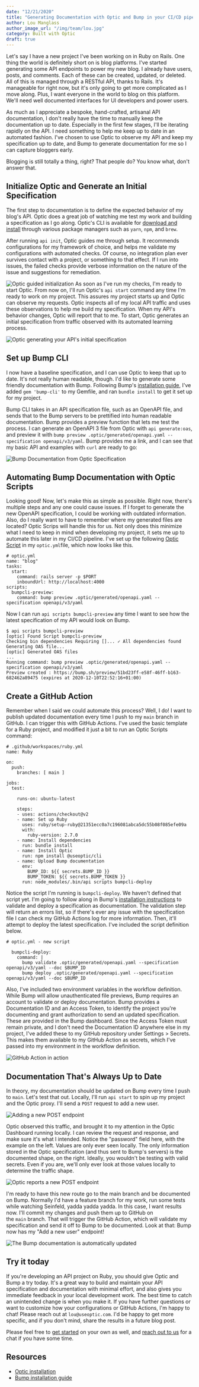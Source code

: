 ```yaml
---
date: "12/21/2020"
title: "Generating Documentation with Optic and Bump in your CI/CD pipeline"
author: Lou Manglass
author_image_url: "/img/team/lou.jpg"
category: Built with Optic
draft: true
---
```


Let's say I have a new project I've been working on in Ruby on Rails. One thing the world is definitely short on is blog platforms. I've started generating some API endpoints to power my new blog. I already have users, posts, and comments. Each of these can be created, updated, or deleted. All of this is managed through a RESTful API, thanks to Rails. It's manageable for right now, but it's only going to get more complicated as I move along. Plus, I want everyone in the world to blog on this platform. We'll need well documented interfaces for UI developers and power users.

As much as I appreciate a bespoke, hand-crafted, artisanal API documentation, I don't really have the time to manually keep the documentation up to date. Especially in the first few stages, I'll be iterating rapidly on the API. I need something to help me keep up to date in an automated fashion. I've chosen to use Optic to observe my API and keep my specification up to date, and Bump to generate documentation for me so I can capture bloggers early.

Blogging is still totally a thing, right? That people do? You know what, don't answer that.

<!--truncate-->

## Initialize Optic and Generate an Initial Specification

The first step to documentation is to define the expected behavior of my blog's API. Optic does a great job of watching me test my work and building a specification as I go along. Optic's CLI is available for [download and install](/docs/) through various package managers such as `yarn`, `npm`, and `brew`.

After running `api init`, Optic guides me through setup. It recommends configurations for my framework of choice, and helps me validate my configurations with automated checks. Of course, no integration plan ever survives contact with a project, or something to that effect. If I run into issues, the failed checks provide verbose information on the nature of the issue and suggestions for remediation.

![Optic guided initialization](/img/blog-content/bump-cli-optic-guided-init.png)
As soon as I've run my checks, I'm ready to start Optic. From now on, I'll run Optic's `api start` command any time I'm ready to work on my project. This assures my project starts up and Optic can observe my requests. Optic inspects all of my local API traffic and uses these observations to help me build my specification. When my API's behavior changes, Optic will report that to me. To start, Optic generates an initial specification from traffic observed with its automated learning process.

![Optic generating your API's initial specification](/img/blog-content/bump-cli-optic-generate-baseline.png)

## Set up Bump CLI

I now have a baseline specification, and I can use Optic to keep that up to date. It's not really human readable, though. I'd like to generate some friendly documentation with Bump. Following Bump's [installation guide](https://help.bump.sh/bump-cli), I've added `gem 'bump-cli'` to my Gemfile, and ran `bundle install` to get it set up for my project.

Bump CLI takes in an API specification file, such as an OpenAPI file, and sends that to the Bump servers to be prettified into human readable documentation. Bump provides a preview function that lets me test the process. I can generate an OpenAPI 3 file from Optic with `api generate:oas`, and preview it with `bump preview .optic/generated/openapi.yaml --specification openapi/v3/yaml`. Bump provides me a link, and I can see that my basic API and examples with `curl` are ready to go:

![Bump Documentation from Optic Specification](/img/blog-content/bump-cli-bump-documentation.png)


## Automating Bump Documentation with Optic Scripts

Looking good! Now, let's make this as simple as possible. Right now, there's multiple steps and any one could cause issues. If I forget to generate the new OpenAPI specification, I could be working with outdated information. Also, do I really want to have to remember where my generated files are located? Optic Scrips will handle this for us. Not only does this minimize what I need to keep in mind when developing my project, it sets me up to automate this later in my CI/CD pipeline. I've set up the following [Optic Script](https://www.useoptic.com/docs/faqs-and-troubleshooting/scripts) in my `optic.yml`file, which now looks like this.

```
# optic.yml
name: "blog"
tasks:
  start:
    command: rails server -p $PORT
    inboundUrl: http://localhost:4000
scripts:
  bumpcli-preview:
    command: bump preview .optic/generated/openapi.yaml --specification openapi/v3/yaml
```

Now I can run `api scripts bumpcli-preview` any time I want to see how the latest specification of my API would look on Bump.

```
$ api scripts bumpcli-preview
[optic] Found Script bumpcli-preview
Checking bin dependencies Requiring []... ✓ All dependencies found
Generating OAS file...
[optic] Generated OAS files
...
Running command: bump preview .optic/generated/openapi.yaml --specification openapi/v3/yaml
Preview created : https://bump.sh/preview/51bd23ff-e58f-46ff-b163-682462a89475 (expires at 2020-12-10T22:52:16+01:00)
```

## Create a GitHub Action

Remember when I said we could automate this process? Well, I do! I want to publish updated documentation every time I push to my `main` branch in GitHub. I can trigger this with GitHub Actions. I've used the basic template for a Ruby project, and modified it just a bit to run an Optic Scripts command:

```
# .github/workspaces/ruby.yml
name: Ruby

on:
  push:
    branches: [ main ]

jobs:
  test:

    runs-on: ubuntu-latest

    steps:
    - uses: actions/checkout@v2
    - name: Set up Ruby
      uses: ruby/setup-ruby@21351ecc0a7c196081abca5dc55b08f085efe09a
      with:
        ruby-version: 2.7.0
    - name: Install dependencies
      run: bundle install
    - name: Install Optic
      run: npm install @useoptic/cli
    - name: Upload Bump documentation
      env:
        BUMP_ID: ${{ secrets.BUMP_ID }}
        BUMP_TOKEN: ${{ secrets.BUMP_TOKEN }}
      run: node_modules/.bin/api scripts bumpcli-deploy
```

Notice the script I'm running is `bumpcli-deploy`. We haven't defined that script yet. I'm going to follow along in Bump's [installation instructions](https://help.bump.sh/bump-cli) to validate and deploy a specification as documentation. The validation step will return an errors list, so if there's ever any issue with the specification file I can check my GitHub Actions log for more information. Then, it'll attempt to deploy the latest specification. I've included the script definition below.

```
# optic.yml - new script

  bumpcli-deploy:
    command: |
      bump validate .optic/generated/openapi.yaml --specification openapi/v3/yaml --doc $BUMP_ID
      bump deploy .optic/generated/openapi.yaml --specification openapi/v3/yaml --doc $BUMP_ID
```

Also, I've included two environment variables in the workflow definition. While Bump will allow unauthenticated file previews, Bump requires an account to validate or deploy documentation. Bump provides a Documentation ID and an Access Token, to identify the project you're documenting and grant authorization to send an updated specification. These are provided in the Bump dashboard. Since the Access Token must remain private, and I don't need the Documentation ID anywhere else in my project, I've added these to my GitHub repository under Settings > Secrets. This makes them available to my GitHub Action as secrets, which I've passed into my environment in the workflow definition.

![GitHub Action in action](/img/blog-content/bump-cli-action-ran.png)

## Documentation That's Always Up to Date

In theory, my documentation should be updated on Bump every time I push to `main`. Let's test that out. Locally, I'll run `api start` to spin up my project and the Optic proxy. I'll send a `POST` request to add a new user.

![Adding a new POST endpoint](/img/blog-content/bump-cli-add-post-endpoint.png)

Optic observed this traffic, and brought it to my attention in the Optic Dashboard running locally. I can review the request and response, and make sure it's what I intended. Notice the "password" field here, with the example on the left. Values are only ever seen locally. The only information stored in the Optic specification (and thus sent to Bump's servers) is the documented shape, on the right. Ideally, you wouldn't be testing with valid secrets. Even if you are, we'll only ever look at those values locally to determine the traffic shape.

![Optic reports a new POST endpoint](/img/blog-content/bump-cli-optic-post-diff.png)

I'm ready to have this new route go to the main branch and be documented on Bump. Normally I'd have a feature branch for my work, run some tests while watching Seinfeld, yadda yadda yadda. In this case, I want results now. I'll commit my changes and push them up to GitHub on the `main` branch. That will trigger the GitHub Action, which will validate my specification and send it off to Bump to be documented. Look at that: Bump now has my "Add a new user" endpoint!

![The Bump documentation is automatically updated](/img/blog-content/bump-cli-bump-updated-documentation.png)

## Try it today

If you're developing an API project on Ruby, you should give Optic and Bump a try today. It's a great way to build and maintain your API specification and documentation with minimal effort, and also gives you immediate feedback in your local development work. The best time to catch an unintended change is when you make it. If you have further questions or want to customize how your configurations or GitHub Actions, I'm happy to chat! Please reach out at `lou@useoptic.com`. I'd be happy to get more specific, and if you don't mind, share the results in a future blog post.

Please feel free to [get started](/docs/) on your own as well, and [reach out to us](https://calendly.com/optic-onboarding/setup-help) for a chat if you have some time.

## Resources

- [Optic installation](/docs/)
- [Bump installation guide](https://help.bump.sh/bump-cli)
